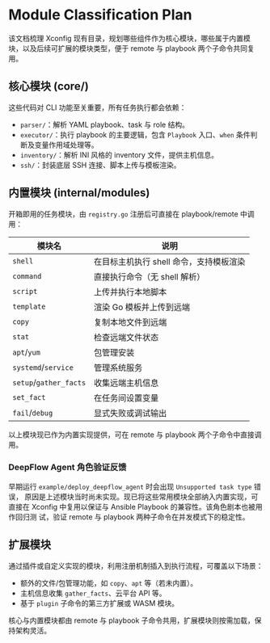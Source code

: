 # Module Classification Plan

该文档梳理 Xconfig 现有目录，规划哪些组件作为核心模块，哪些属于内置模块，以及后续可扩展的模块类型，便于 remote 与 playbook 两个子命令共同复用。

## 核心模块 (core/)

这些代码对 CLI 功能至关重要，所有任务执行都会依赖：

- `parser/`：解析 YAML playbook、task 与 role 结构。
- `executor/`：执行 playbook 的主要逻辑，包含 `Playbook` 入口、`when` 条件判断及变量作用域处理等。
- `inventory/`：解析 INI 风格的 inventory 文件，提供主机信息。
- `ssh/`：封装底层 SSH 连接、脚本上传与模板渲染。

## 内置模块 (internal/modules)

开箱即用的任务模块，由 `registry.go` 注册后可直接在 playbook/remote 中调用：

| 模块名   | 说明                     |
|---------|------------------------|
| `shell`    | 在目标主机执行 shell 命令，支持模板渲染 |
| `command`  | 直接执行命令（无 shell 解析） |
| `script`   | 上传并执行本地脚本             |
| `template` | 渲染 Go 模板并上传到远端          |
| `copy`     | 复制本地文件到远端             |
| `stat`     | 检查远端文件状态               |
| `apt`/`yum` | 包管理安装                   |
| `systemd`/`service` | 管理系统服务 |
| `setup`/`gather_facts` | 收集远端主机信息 |
| `set_fact` | 在任务间设置变量              |
| `fail`/`debug` | 显式失败或调试输出 |

以上模块现已作为内置实现提供，可在 remote 与 playbook 两个子命令中直接调用。

### DeepFlow Agent 角色验证反馈

早期运行 `example/deploy_deepflow_agent` 时会出现 `Unsupported task type` 错误，
原因是上述模块当时尚未实现。现已将这些常用模块全部纳入内置实现，可直接在
Xconfig 中复用以保证与 Ansible Playbook 的兼容性。该角色剧本也被用作回归测
试，验证 remote 与 playbook 两种子命令在并发模式下的稳定性。

## 扩展模块

通过插件或自定义实现的模块，利用注册机制插入到执行流程，可覆盖以下场景：

- 额外的文件/包管理功能，如 `copy`、`apt` 等（若未内置）。
- 主机信息收集 `gather_facts`、云平台 API 等。
- 基于 `plugin` 子命令的第三方扩展或 WASM 模块。

核心与内置模块都由 remote 与 playbook 子命令共用，扩展模块则按需加载，保持架构灵活。

